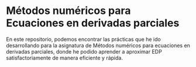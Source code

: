 # Métodos numéricos para Ecuaciones en derivadas parciales
En este repositorio, podemos encontrar las prácticas que he ido desarrollando para la asignatura de Métodos numéricos para ecuaciones en derivadas parciales, donde he podido aprender a aproximar EDP satisfactoriamente de manera eficiente y rápida.
